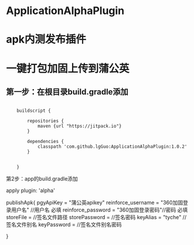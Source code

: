 # ApplicationAlphaPlugin
# apk内测发布插件
# 一键打包加固上传到蒲公英
## 第一步：在根目录build.gradle添加

```

    buildscript {
    
        repositories {
            maven {url "https://jitpack.io"}
        }

        dependencies {
            classpath 'com.github.lgGuo:ApplicationAlphaPlugin:1.0.2'
        }


    }

```

第2步：app的build.gradle添加

apply plugin: 'alpha'

publishApk{
    pgyApiKey = "蒲公英apikey"
    reinforce_username = "360加固登录用户名" //用户名 必填
    reinforce_password = "360加固登录密码"//密码 必填
    storeFile =  //签名文件路径
    storePassword = //签名密码 
    keyAlias = "tyche" //签名文件别名 
    keyPassword = //签名文件别名密码 


}

